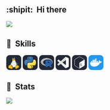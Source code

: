 ## :shipit: &nbsp;Hi there

<img src="https://user-images.githubusercontent.com/74038190/225813708-98b745f2-7d22-48cf-9150-083f1b00d6c9.gif" width="900px">

## :toolbox: &nbsp;Skills
<img src="https://github.com/tandpfun/skill-icons/blob/main/icons/Linux-Dark.svg" width="40px"> <img src="https://github.com/tandpfun/skill-icons/blob/main/icons/Python-Dark.svg" width="40px"> <img src="https://github.com/tandpfun/skill-icons/blob/main/icons/R-Dark.svg" width="40px"> <img src="https://github.com/tandpfun/skill-icons/blob/main/icons/VSCode-Dark.svg" width="40px"> <img src="https://github.com/tandpfun/skill-icons/blob/main/icons/Bash-Dark.svg" width="40px"> <img src="https://github.com/tandpfun/skill-icons/blob/main/icons/Docker.svg" width="40px">



## :paw_prints: &nbsp;Stats
![](https://github-readme-stats.vercel.app/api?username=RynoLiu&show_icons=true&count_private=true&hide=prs&theme=default_repocard?colors=#fff)

<!-- ![Cyris' Github Stats](https://github-readme-stats.vercel.app/api?username=RynoLiu&hide=contribs,prs&show_icons=true&bg_color=0d1116&title_color=ce09ec&text_color=a4aacb&icon_color=007ec6) -->

